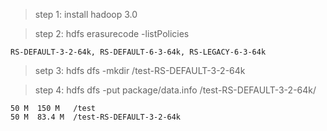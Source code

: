 > step 1: install hadoop 3.0

> step 2: hdfs erasurecode -listPolicies
```
RS-DEFAULT-3-2-64k, RS-DEFAULT-6-3-64k, RS-LEGACY-6-3-64k
```
> setp 3: hdfs dfs -mkdir /test-RS-DEFAULT-3-2-64k

> step 4: hdfs dfs -put package/data.info /test-RS-DEFAULT-3-2-64k/
```
50 M  150 M   /test
50 M  83.4 M  /test-RS-DEFAULT-3-2-64k
```


